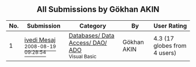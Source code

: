 ﻿<div align="center">

## All Submissions by Gökhan AKIN

</div>

No.  | Submission | Category | By   | User Rating
---- | ---------- | -------- | ---- | -----------
1 | [ivedi Mesaj<br /><sup>2008-08-19 09:28:54</sup>](https://github.com/Planet-Source-Code/g-khan-akin-ivedi-mesaj__1-70977) | [Databases/ Data Access/ DAO/ ADO<br /><sup>Visual Basic</sup>](../ByCategory/databases-data-access-dao-ado__1-6.md) | Gökhan AKIN | 4.3 (17 globes from 4 users)

